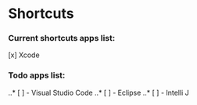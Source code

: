 # Shortcuts

### Current shortcuts apps list:

[x] Xcode



### Todo apps list:

..* [ ] - Visual Studio Code
..* [ ] - Eclipse
..* [ ] - Intelli J
